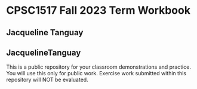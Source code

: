 # CPSC1517 Fall 2023 Term Workbook

## Jacqueline Tanguay

## JacquelineTanguay

This is a public repository for your classroom demonstrations and practice. You will use this only for public work. Exercise work submitted within this repository will NOT be evaluated.

